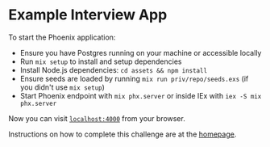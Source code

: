 # Example Interview App

To start the Phoenix application:

  * Ensure you have Postgres running on your machine or accessible locally
  * Run `mix setup` to install and setup dependencies
  * Install Node.js dependencies: `cd assets && npm install`
  * Ensure seeds are loaded by running `mix run priv/repo/seeds.exs` (if you didn't use `mix setup`)
  * Start Phoenix endpoint with `mix phx.server` or inside IEx with `iex -S mix phx.server`

Now you can visit [`localhost:4000`](http://localhost:4000) from your browser.

Instructions on how to complete this challenge are at the [homepage](http://localhost:4000).
